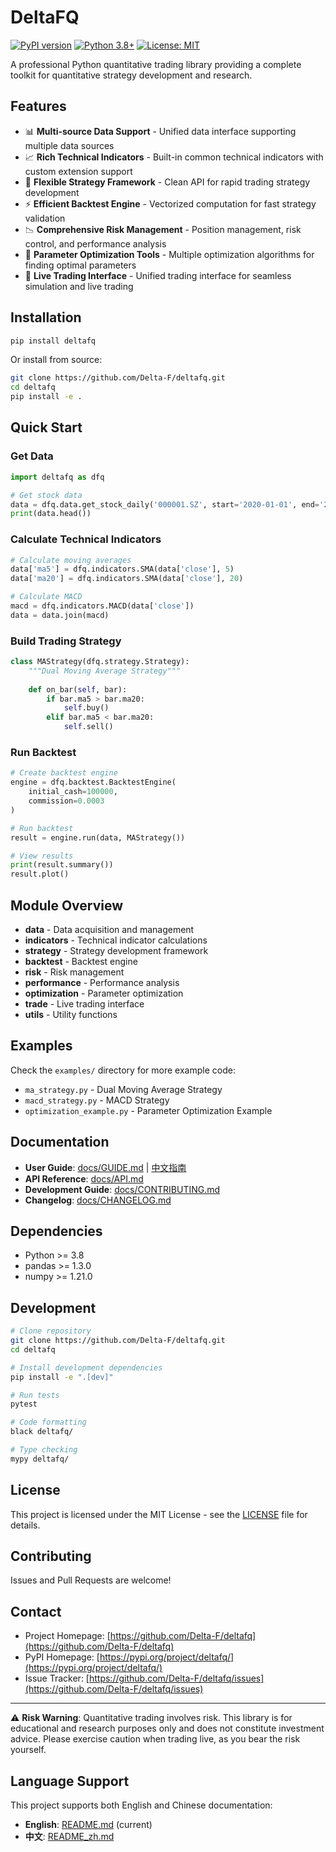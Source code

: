 # DeltaFQ

[![PyPI version](https://badge.fury.io/py/deltafq.svg)](https://badge.fury.io/py/deltafq)
[![Python 3.8+](https://img.shields.io/badge/python-3.8+-blue.svg)](https://www.python.org/downloads/)
[![License: MIT](https://img.shields.io/badge/License-MIT-yellow.svg)](https://opensource.org/licenses/MIT)

A professional Python quantitative trading library providing a complete toolkit for quantitative strategy development and research.

## Features

- 📊 **Multi-source Data Support** - Unified data interface supporting multiple data sources
- 📈 **Rich Technical Indicators** - Built-in common technical indicators with custom extension support
- 🎯 **Flexible Strategy Framework** - Clean API for rapid trading strategy development
- ⚡ **Efficient Backtest Engine** - Vectorized computation for fast strategy validation
- 📉 **Comprehensive Risk Management** - Position management, risk control, and performance analysis
- 🔧 **Parameter Optimization Tools** - Multiple optimization algorithms for finding optimal parameters
- 📱 **Live Trading Interface** - Unified trading interface for seamless simulation and live trading

## Installation

```bash
pip install deltafq
```

Or install from source:

```bash
git clone https://github.com/Delta-F/deltafq.git
cd deltafq
pip install -e .
```

## Quick Start

### Get Data

```python
import deltafq as dfq

# Get stock data
data = dfq.data.get_stock_daily('000001.SZ', start='2020-01-01', end='2023-12-31')
print(data.head())
```

### Calculate Technical Indicators

```python
# Calculate moving averages
data['ma5'] = dfq.indicators.SMA(data['close'], 5)
data['ma20'] = dfq.indicators.SMA(data['close'], 20)

# Calculate MACD
macd = dfq.indicators.MACD(data['close'])
data = data.join(macd)
```

### Build Trading Strategy

```python
class MAStrategy(dfq.strategy.Strategy):
    """Dual Moving Average Strategy"""
    
    def on_bar(self, bar):
        if bar.ma5 > bar.ma20:
            self.buy()
        elif bar.ma5 < bar.ma20:
            self.sell()
```

### Run Backtest

```python
# Create backtest engine
engine = dfq.backtest.BacktestEngine(
    initial_cash=100000,
    commission=0.0003
)

# Run backtest
result = engine.run(data, MAStrategy())

# View results
print(result.summary())
result.plot()
```

## Module Overview

- **data** - Data acquisition and management
- **indicators** - Technical indicator calculations
- **strategy** - Strategy development framework
- **backtest** - Backtest engine
- **risk** - Risk management
- **performance** - Performance analysis
- **optimization** - Parameter optimization
- **trade** - Live trading interface
- **utils** - Utility functions

## Examples

Check the `examples/` directory for more example code:

- `ma_strategy.py` - Dual Moving Average Strategy
- `macd_strategy.py` - MACD Strategy
- `optimization_example.py` - Parameter Optimization Example

## Documentation

- **User Guide**: [docs/GUIDE.md](docs/GUIDE.md) | [中文指南](docs/GUIDE_zh.md)
- **API Reference**: [docs/API.md](docs/API.md)
- **Development Guide**: [docs/CONTRIBUTING.md](docs/CONTRIBUTING.md)
- **Changelog**: [docs/CHANGELOG.md](docs/CHANGELOG.md)

## Dependencies

- Python >= 3.8
- pandas >= 1.3.0
- numpy >= 1.21.0

## Development

```bash
# Clone repository
git clone https://github.com/Delta-F/deltafq.git
cd deltafq

# Install development dependencies
pip install -e ".[dev]"

# Run tests
pytest

# Code formatting
black deltafq/

# Type checking
mypy deltafq/
```

## License

This project is licensed under the MIT License - see the [LICENSE](LICENSE) file for details.

## Contributing

Issues and Pull Requests are welcome!

## Contact

- Project Homepage: [https://github.com/Delta-F/deltafq](https://github.com/Delta-F/deltafq)
- PyPI Homepage: [https://pypi.org/project/deltafq/](https://pypi.org/project/deltafq/)
- Issue Tracker: [https://github.com/Delta-F/deltafq/issues](https://github.com/Delta-F/deltafq/issues)

---

⚠️ **Risk Warning**: Quantitative trading involves risk. This library is for educational and research purposes only and does not constitute investment advice. Please exercise caution when trading live, as you bear the risk yourself.

## Language Support

This project supports both English and Chinese documentation:

- **English**: [README.md](README.md) (current)
- **中文**: [README_zh.md](README_zh.md)